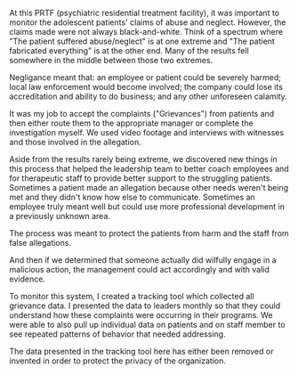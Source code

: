 At this PRTF (psychiatric residential treatment facility), it was important to monitor the adolescent patients' claims of abuse and neglect. However, the claims made were not always black-and-white. Think of a spectrum where "The patient suffered abuse/neglect" is at one extreme and "The patient fabricated everything" is at the other end. 
Many of the results fell somewhere in the middle between those two extremes. 

Negligance meant that: an employee or patient could be severely harmed; local law enforcement would become involved; the company could lose its accreditation and ability to do business; and any other unforeseen calamity.  

It was my job to accept the complaints ("Grievances") from patients and then either route them to the appropriate manager or complete the investigation myself. We used video footage and interviews with witnesses and those involved in the allegation. 

Aside from the results rarely being extreme, we discovered new things in this process that helped the leadership team to better coach employees and for therapeutic staff to provide better support to the struggling patients. 
Sometimes a patient made an allegation because other needs weren't being met and they didn't know how else to communicate. 
Sometimes an employee truly meant well but could use more professional development in a previously unknown area. 

The process was meant to protect the patients from harm and the staff from false allegations. 

And then if we determined that someone actually did wilfully engage in a malicious action, the management could act accordingly and with valid evidence. 

To monitor this system, I created a tracking tool which collected all grievance data. I presented the data to leaders monthly so that they could understand how these complaints were occurring in their programs. 
We were able to also pull up individual data on patients and on staff member to see repeated patterns of behavior that needed addressing. 

The data presented in the tracking tool here has either been removed or invented in order to protect the privacy of the organization. 
